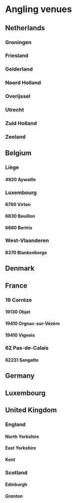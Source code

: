 # Angling venues

## Netherlands

### Groningen

### Friesland

### Gelderland

### Noord Holland

### Overijssel

### Utrecht

### Zuid Holland

### Zeeland

## Belgium

### Liège

#### 4920 Aywaille

### Luxembourg

#### 6760 Virton

#### 6830 Bouillon

#### 6880 Bertrix

### West-Vlaanderen

#### 8370 Blankenberge

## Denmark

## France

### 19 Corrèze

#### 19130 Objat

#### 19410 Orgnac-sur-Vézère

#### 19410 Vigeois

### 62 Pas-de-Calais

#### 62231 Sangatte

## Germany

## Luxembourg

## United Kingdom

### England

#### North Yorkshire

#### East Yorkshire

#### Kent

### Scotland

#### Edinburgh

##### Granton
